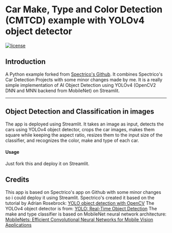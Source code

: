 # Car Make, Type and Color Detection (CMTCD) example with YOLOv4 object detector

[![license](https://img.shields.io/github/license/mashape/apistatus.svg)](LICENSE)

## Introduction

A Python example forked from [Spectrico's Github](https://github.com/spectrico). It combines Spectrico's Car Detection Projects with some minor changes made by me. It is a really simple implementation of AI Object Detection using YOLOv4 (OpenCV2 DNN and MNN backend from MobileNet) on Streamlit.

---
## Object Detection and Classification in images
The app is deployed using Streamlit. It takes an image as input, detects the cars using YOLOv4 object detector, crops the car images, makes them square while keeping the aspect ratio, resizes them to the input size of the classifier, and recognizes the color, make and type of each car.

#### Usage
Just fork this and deploy it on Streamlit.

## Credits
This app is based on Spectrico's app on Github with some minor changes so i could deploy it using Streamlit.
Spectrico's created it based on the tutorial by Adrian Rosebrock: [YOLO object detection with OpenCV](https://www.pyimagesearch.com/2018/11/12/yolo-object-detection-with-opencv/)
The YOLOv4 object detector is from: [YOLO: Real-Time Object Detection](https://pjreddie.com/darknet/yolo/)
The make and type classifier is based on MobileNet neural network architecture: [MobileNets: Efficient Convolutional Neural Networks for Mobile Vision Applications](https://arxiv.org/abs/1704.04861)
